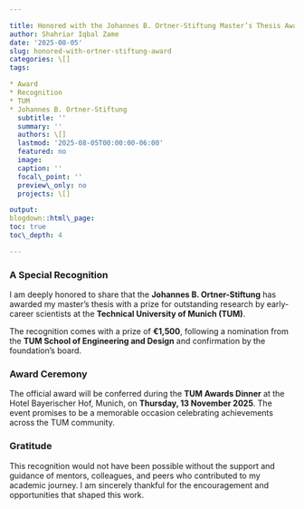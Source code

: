 ```yaml
---

title: Honored with the Johannes B. Ortner-Stiftung Master’s Thesis Award
author: Shahriar Iqbal Zame
date: '2025-08-05'
slug: honored-with-ortner-stiftung-award
categories: \[]
tags:

* Award
* Recognition
* TUM
* Johannes B. Ortner-Stiftung
  subtitle: ''
  summary: ''
  authors: \[]
  lastmod: '2025-08-05T00:00:00-06:00'
  featured: no
  image:
  caption: ''
  focal\_point: ''
  preview\_only: no
  projects: \[]

output:
blogdown::html\_page:
toc: true
toc\_depth: 4

---
```


### A Special Recognition

I am deeply honored to share that the **Johannes B. Ortner-Stiftung** has awarded my master’s thesis with a prize for outstanding research by early-career scientists at the **Technical University of Munich (TUM)**.

The recognition comes with a prize of **€1,500**, following a nomination from the **TUM School of Engineering and Design** and confirmation by the foundation’s board.

### Award Ceremony

The official award will be conferred during the **TUM Awards Dinner** at the Hotel Bayerischer Hof, Munich, on **Thursday, 13 November 2025**. The event promises to be a memorable occasion celebrating achievements across the TUM community.

### Gratitude

This recognition would not have been possible without the support and guidance of mentors, colleagues, and peers who contributed to my academic journey. I am sincerely thankful for the encouragement and opportunities that shaped this work.

<!-- ![Ortner Stiftung Award Letter](/regular_post/2025-08-05-ortner-award.en_files/ortner-stiftung-letter.jpg) -->
